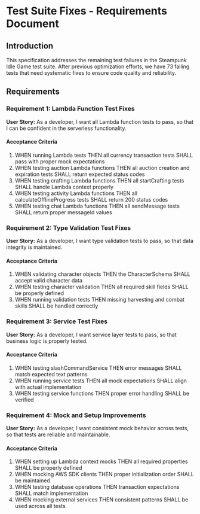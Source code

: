 # Test Suite Fixes - Requirements Document

## Introduction

This specification addresses the remaining test failures in the Steampunk Idle Game test suite. After previous optimization efforts, we have 73 failing tests that need systematic fixes to ensure code quality and reliability.

## Requirements

### Requirement 1: Lambda Function Test Fixes

**User Story:** As a developer, I want all Lambda function tests to pass, so that I can be confident in the serverless functionality.

#### Acceptance Criteria

1. WHEN running Lambda tests THEN all currency transaction tests SHALL pass with proper mock expectations
2. WHEN testing auction Lambda functions THEN all auction creation and expiration tests SHALL return expected status codes
3. WHEN testing crafting Lambda functions THEN all startCrafting tests SHALL handle Lambda context properly
4. WHEN testing activity Lambda functions THEN all calculateOfflineProgress tests SHALL return 200 status codes
5. WHEN testing chat Lambda functions THEN all sendMessage tests SHALL return proper messageId values

### Requirement 2: Type Validation Test Fixes

**User Story:** As a developer, I want type validation tests to pass, so that data integrity is maintained.

#### Acceptance Criteria

1. WHEN validating character objects THEN the CharacterSchema SHALL accept valid character data
2. WHEN testing character validation THEN all required skill fields SHALL be properly defined
3. WHEN running validation tests THEN missing harvesting and combat skills SHALL be handled correctly

### Requirement 3: Service Test Fixes

**User Story:** As a developer, I want service layer tests to pass, so that business logic is properly tested.

#### Acceptance Criteria

1. WHEN testing slashCommandService THEN error messages SHALL match expected text patterns
2. WHEN running service tests THEN all mock expectations SHALL align with actual implementation
3. WHEN testing service functions THEN proper error handling SHALL be verified

### Requirement 4: Mock and Setup Improvements

**User Story:** As a developer, I want consistent mock behavior across tests, so that tests are reliable and maintainable.

#### Acceptance Criteria

1. WHEN setting up Lambda context mocks THEN all required properties SHALL be properly defined
2. WHEN mocking AWS SDK clients THEN proper initialization order SHALL be maintained
3. WHEN testing database operations THEN transaction expectations SHALL match implementation
4. WHEN mocking external services THEN consistent patterns SHALL be used across all tests